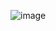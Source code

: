 ![image](https://github.com/reyuer10/react-reducer-context/assets/78475164/f3ccaff1-5a15-4a0c-8576-1a7e8d034130)
